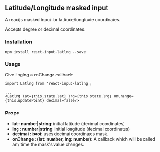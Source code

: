 ## Latitude/Longitude masked input
A reactjs masked input for latitude/longitude coordinates.

Accepts degree or decimal coordinates.

### Installation
```
npm install react-input-latlng --save
```

### Usage
Give Lnglng a onChange callback:
```
import Latlng from 'react-input-latlng';

...
<Latlng lat={this.state.lat} lng={this.state.lng} onChange={this.updatePoint} decimal=false/>
```


### Props
* **lat : number|string**: initial latitude (decimal coordinates)
* **lng : number|string**: initial longitude (decimal coordinates)
* **decimal : bool**: uses decimal coordinates mask.
* **onChange : (lat: number, lng: number)**: A callback which will be called any time the mask's value changes.
